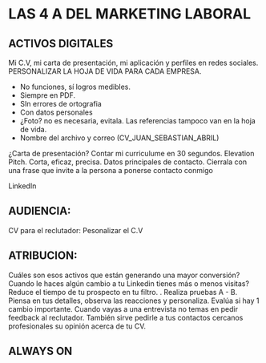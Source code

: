 # LAS 4 A DEL MARKETING LABORAL

## ACTIVOS DIGITALES
Mi C.V, mi carta de presentación, mi aplicación y perfiles en redes sociales. PERSONALIZAR LA HOJA DE VIDA PARA CADA EMPRESA.
- No funciones, sí logros medibles.
- Siempre en PDF.
- SIn errores de ortografia
- Con datos personales
- ¿Foto? no es necesaria, evitala. Las referencias tampoco van en la hoja de vida.
- Nombre del archivo y correo (CV_JUAN_SEBASTIAN_ABRIL)

¿Carta de presentación?
Contar mi curriculume en 30 segundos. Elevation Pitch. Corta, eficaz, precisa. Datos principales de contacto. Cierrala con una frase que invite a la persona a ponerse contacto conmigo

LinkedIn

## AUDIENCIA:
CV para el reclutador:
Pesonalizar el C.V

## ATRIBUCION:
Cuáles son esos activos que están generando una mayor conversión? Cuando le haces algún cambio a tu Linkedin tienes más o menos visitas? Reduce el tiempo de tu prospecto en tu filtro.
.
Realiza pruebas A - B. Piensa en tus detalles, observa las reacciones y personaliza. Evalúa si hay 1 cambio importante. Cuando vayas a una entrevista no temas en pedir feedback al reclutador. También sirve pedirle a tus contactos cercanos profesionales su opinión acerca de tu CV.

## ALWAYS ON